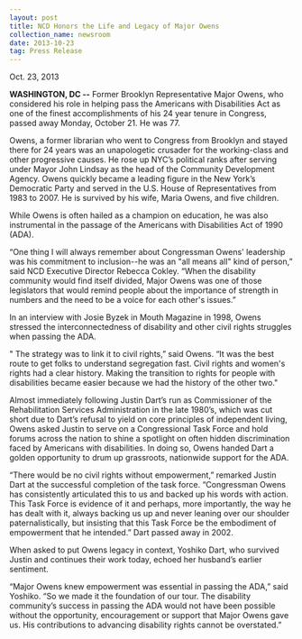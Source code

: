 ```yaml
---
layout: post
title: NCD Honors the Life and Legacy of Major Owens
collection_name: newsroom
date: 2013-10-23
tag: Press Release
---
```

O﻿ct. 23, 2013

**WASHINGTON, DC --** Former Brooklyn Representative Major Owens, who considered his role in helping pass the Americans with Disabilities Act as one of the finest accomplishments of his 24 year tenure in Congress, passed away Monday, October 21. He was 77.

Owens, a former librarian who went to Congress from Brooklyn and stayed there for 24 years was an unapologetic crusader for the working-class and other progressive causes. He rose up NYC’s political ranks after serving under Mayor John Lindsay as the head of the Community Development Agency. Owens quickly became a leading figure in the New York’s Democratic Party and served in the U.S. House of Representatives from 1983 to 2007. He is survived by his wife, Maria Owens, and five children.

While Owens is often hailed as a champion on education, he was also instrumental in the passage of the Americans with Disabilities Act of 1990 (ADA).

“One thing I will always remember about Congressman Owens' leadership was his commitment to inclusion--he was an "all means all" kind of person,” said NCD Executive Director Rebecca Cokley. “When the disability community would find itself divided, Major Owens was one of those legislators that would remind people about the importance of strength in numbers and the need to be a voice for each other's issues.”

In an interview with Josie Byzek in Mouth Magazine in 1998, Owens stressed the interconnectedness of disability and other civil rights struggles when passing the ADA. 

" The strategy was to link it to civil rights,” said Owens. “It was the best route to get folks to understand segregation fast. Civil rights and women's rights had a clear history. Making the transition to rights for people with disabilities became easier because we had the history of the other two."

Almost immediately following Justin Dart’s run as Commissioner of the Rehabilitation Services Administration in the late 1980’s, which was cut short due to Dart’s refusal to yield on core principles of independent living, Owens asked Justin to serve on a Congressional Task Force and hold forums across the nation to shine a spotlight on often hidden discrimination faced by Americans with disabilities. In doing so, Owens handed Dart a golden opportunity to drum up grassroots, nationwide support for the ADA. 

“There would be no civil rights without empowerment,” remarked Justin Dart at the successful completion of the task force. “Congressman Owens has consistently articulated this to us and backed up his words with action.  This Task Force is evidence of it and perhaps, more importantly, the way he has dealt with it, always backing us up and never leaning over our shoulder paternalistically, but insisting that this Task Force be the embodiment of empowerment that he intended.” Dart passed away in 2002.

When asked to put Owens legacy in context, Yoshiko Dart, who survived Justin and continues their work today, echoed her husband’s earlier sentiment.

“Major Owens knew empowerment was essential in passing the ADA,” said Yoshiko. “So we made it the foundation of our tour. The disability community’s success in passing the ADA would not have been possible without the opportunity, encouragement or support that Major Owens gave us. His contributions to advancing disability rights cannot be overstated.”